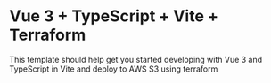 # Vue 3 + TypeScript + Vite + Terraform

This template should help get you started developing with Vue 3 and TypeScript in Vite and deploy to AWS S3 using terraform
